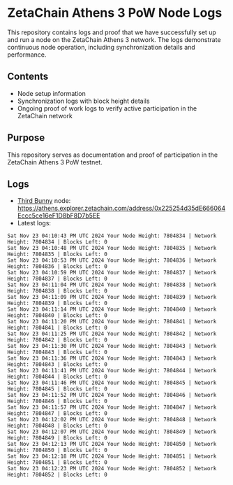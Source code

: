 # ZetaChain Athens 3 PoW Node Logs
This repository contains logs and proof that we have successfully set up and run a node on the ZetaChain Athens 3 network. The logs demonstrate continuous node operation, including synchronization details and performance.

## Contents
- Node setup information
- Synchronization logs with block height details
- Ongoing proof of work logs to verify active participation in the ZetaChain network

## Purpose
This repository serves as documentation and proof of participation in the ZetaChain Athens 3 PoW testnet.

## Logs

- [Third Bunny](https://thirdbunny.xyz/) node: https://athens.explorer.zetachain.com/address/0x225254d35dE666064Eccc5ce16eF1D8bF8D7b5EE
- Latest logs:
```
Sat Nov 23 04:10:43 PM UTC 2024 Your Node Height: 7804834 | Network Height: 7804834 | Blocks Left: 0
Sat Nov 23 04:10:48 PM UTC 2024 Your Node Height: 7804835 | Network Height: 7804835 | Blocks Left: 0
Sat Nov 23 04:10:53 PM UTC 2024 Your Node Height: 7804836 | Network Height: 7804836 | Blocks Left: 0
Sat Nov 23 04:10:59 PM UTC 2024 Your Node Height: 7804837 | Network Height: 7804837 | Blocks Left: 0
Sat Nov 23 04:11:04 PM UTC 2024 Your Node Height: 7804838 | Network Height: 7804838 | Blocks Left: 0
Sat Nov 23 04:11:09 PM UTC 2024 Your Node Height: 7804839 | Network Height: 7804839 | Blocks Left: 0
Sat Nov 23 04:11:14 PM UTC 2024 Your Node Height: 7804840 | Network Height: 7804840 | Blocks Left: 0
Sat Nov 23 04:11:20 PM UTC 2024 Your Node Height: 7804841 | Network Height: 7804841 | Blocks Left: 0
Sat Nov 23 04:11:25 PM UTC 2024 Your Node Height: 7804842 | Network Height: 7804842 | Blocks Left: 0
Sat Nov 23 04:11:30 PM UTC 2024 Your Node Height: 7804843 | Network Height: 7804843 | Blocks Left: 0
Sat Nov 23 04:11:36 PM UTC 2024 Your Node Height: 7804843 | Network Height: 7804843 | Blocks Left: 0
Sat Nov 23 04:11:41 PM UTC 2024 Your Node Height: 7804844 | Network Height: 7804844 | Blocks Left: 0
Sat Nov 23 04:11:46 PM UTC 2024 Your Node Height: 7804845 | Network Height: 7804845 | Blocks Left: 0
Sat Nov 23 04:11:52 PM UTC 2024 Your Node Height: 7804846 | Network Height: 7804846 | Blocks Left: 0
Sat Nov 23 04:11:57 PM UTC 2024 Your Node Height: 7804847 | Network Height: 7804847 | Blocks Left: 0
Sat Nov 23 04:12:02 PM UTC 2024 Your Node Height: 7804848 | Network Height: 7804848 | Blocks Left: 0
Sat Nov 23 04:12:07 PM UTC 2024 Your Node Height: 7804849 | Network Height: 7804849 | Blocks Left: 0
Sat Nov 23 04:12:13 PM UTC 2024 Your Node Height: 7804850 | Network Height: 7804850 | Blocks Left: 0
Sat Nov 23 04:12:18 PM UTC 2024 Your Node Height: 7804851 | Network Height: 7804851 | Blocks Left: 0
Sat Nov 23 04:12:23 PM UTC 2024 Your Node Height: 7804852 | Network Height: 7804852 | Blocks Left: 0
```
